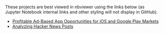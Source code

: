 These projects are best viewed in nbviewer using the links below (as Jupyter Notebook internal links and other styling will not display in GitHub).

- [Profitable Ad-Based App Opportunities for iOS and Google Play Markets](https://nbviewer.jupyter.org/github/thestrayk/App-Opportunities/blob/main/Profitable%20Ad-Based%20App%20Opportunities%20for%20iOS%20and%20Google%20Play%20Markets.ipynb)
- [Analyzing Hacker News Posts](https://nbviewer.jupyter.org/github/thestrayk/dq-projects/blob/main/Analyzing%20Hacker%20News%20Posts.ipynb)
